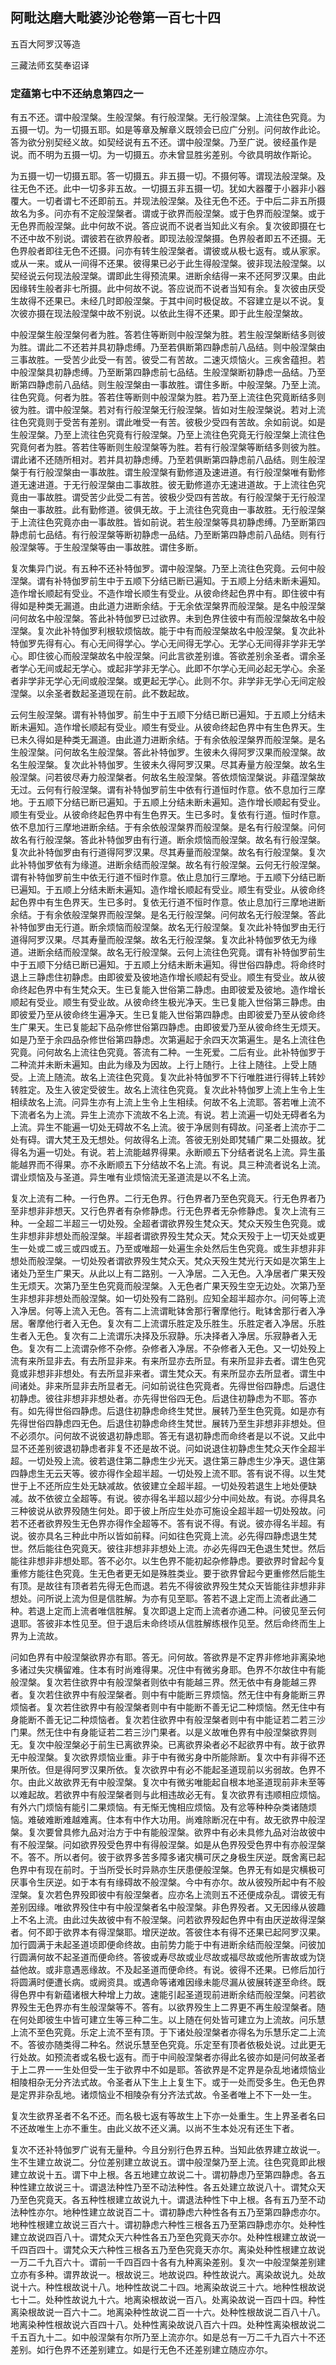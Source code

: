 ## 阿毗达磨大毗婆沙论卷第一百七十四

五百大阿罗汉等造

三藏法师玄奘奉诏译

### 定蕴第七中不还纳息第四之一

有五不还。谓中般涅槃。生般涅槃。有行般涅槃。无行般涅槃。上流往色究竟。为五摄一切。为一切摄五耶。如是等章及解章义既领会已应广分别。问何故作此论。答为欲分别契经义故。如契经说有五不还。谓中般涅槃。乃至广说。彼经虽作是说。而不明为五摄一切。为一切摄五。亦未曾显胜劣差别。今欲具明故作斯论。

为五摄一切一切摄五耶。答一切摄五。非五摄一切。不摄何等。谓现法般涅槃。及往无色不还。此中一切多非五故。一切摄五非五摄一切。犹如大器覆于小器非小器覆大。一切者谓七不还即前五。并现法般涅槃。及往无色不还。于中后二非五所摄故名为多。问亦有不定般涅槃者。谓或于欲界而般涅槃。或于色界而般涅槃。或于无色界而般涅槃。此中何故不说。答应说而不说者当知此义有余。复次彼即摄在七不还中故不别说。谓彼若在欲界般者。即现法般涅槃摄。色界般者即五不还摄。无色界般者即往无色不还摄。问亦有转生般涅槃者。谓彼或从极七返有。或从家家。或从一来。或从一间得不还果。彼得果已必于此生得般涅槃。彼非现法般涅槃。以契经说云何现法般涅槃。谓即此生得预流果。进断余结得一来不还阿罗汉果。由此因缘转生般者非七所摄。此中何故不说。答应说而不说者当知有余。复次彼由厌受生故得不还果已。未经几时即般涅槃。于其中间时极促故。不容建立是以不说。复次彼亦摄在现法般涅槃中故不别说。以依此生得不还果。即于此生般涅槃故。

中般涅槃生般涅槃何者为胜。答若住等断则中般涅槃为胜。若生般涅槃断结多则彼为胜。谓此二不还若并具初静虑缚。乃至若俱断第四静虑前八品结。则中般涅槃由三事故胜。一受苦少此受一有苦。彼受二有苦故。二速灭烦恼火。三疾舍蕴担。若中般涅槃具初静虑缚。乃至断第四静虑前七品结。生般涅槃断初静虑一品结。乃至断第四静虑前八品结。则生般涅槃由一事故胜。谓住多断。中般涅槃。乃至上流。往色究竟。何者为胜。答若住等断则中般涅槃为胜。若乃至上流往色究竟断结多则彼为胜。谓中般涅槃。若对有行般涅槃无行般涅槃。皆如对生般涅槃说。若对上流往色究竟则于受苦有差别。谓此唯受一有苦。彼极少受四有苦故。余如前说。如是生般涅槃。乃至上流往色究竟有行般涅槃。乃至上流往色究竟无行般涅槃上流往色究竟何者为胜。答若住等断则生般涅槃等为胜。若有行般涅槃等断结多则彼为胜。谓此诸不还随所相对。若并具初静虑缚。乃至若俱断第四静虑前八品结。则生般涅槃于有行般涅槃由一事故胜。谓生般涅槃有勤修道及速进道。有行般涅槃唯有勤修道无速进道。于无行般涅槃由二事故胜。彼无勤修道亦无速进道故。于上流往色究竟由一事故胜。谓受苦少此受二有苦。彼极少受四有苦故。有行般涅槃于无行般涅槃由一事故胜。此有勤修道。彼俱无故。于上流往色究竟由一事故胜。无行般涅槃于上流往色究竟亦由一事故胜。皆如前说。若生般涅槃等具初静虑缚。乃至断第四静虑前七品结。有行般涅槃等断初静虑一品结。乃至断第四静虑前八品结。则有行般涅槃等。于生般涅槃等由一事故胜。谓住多断。

复次集异门说。有五种不还补特伽罗。谓中般涅槃。乃至上流往色究竟。云何中般涅槃。谓有补特伽罗前生中于五顺下分结已断已遍知。于五顺上分结未断未遍知。造作增长顺起有受业。不造作增长顺生有受业。从彼命终起色界中有。即住彼中有得如是种类无漏道。由此道力进断余结。于无余依涅槃界而般涅槃。是名中般涅槃问何故名中般涅槃。答此补特伽罗已过欲界。未到色界住彼中有而般涅槃故名中般涅槃。复次此补特伽罗利根软烦恼故。能于中有而般涅槃故名中般涅槃。复次此补特伽罗先得有心。有心无间得学心。学心无间得无学心。无学心无间得非学非无学心。即住彼心而般涅槃故名中般涅槃。问此言欲差别谁。答欲差别余圣者。谓余圣者学心无间或起无学心。或起非学非无学心。此即不尔学心无间必起无学心。余圣者非学非无学心无间或般涅槃。或更起无学心。此则不尔。非学非无学心无间定般涅槃。以余圣者数起圣道现在前。此不数起故。

云何生般涅槃。谓有补特伽罗。前生中于五顺下分结已断已遍知。于五顺上分结未断未遍知。造作增长顺起有受业。顺生有受业。从彼命终起色界中有生色界天。生已未久得如是种类无漏道。由此道力进断余结。于有余依般涅槃界而般涅槃。是名生般涅槃。问何故名生般涅槃。答此补特伽罗。生彼未久得阿罗汉果而般涅槃。故名生般涅槃。复次此补特伽罗。生彼未久得阿罗汉果。尽其寿量方般涅槃。故名生般涅槃。问若彼尽寿力般涅槃者。何故名生般涅槃。答依烦恼涅槃说。非蕴涅槃故无过。云何有行般涅槃。谓有补特伽罗前生中依有行道恒时作意。依不息加行三摩地。于五顺下分结已断已遍知。于五顺上分结未断未遍知。造作增长顺起有受业。顺生有受业。从彼命终起色界中有生色界天。生已多时。复依有行道。恒时作意。依不息加行三摩地进断余结。于有余依般涅槃界而般涅槃。是名有行般涅槃。问何故名有行般涅槃。答此补特伽罗由有行道。断余烦恼而般涅槃。故名有行般涅槃。复次此补特伽罗由有行道得阿罗汉果。尽其寿量而般涅槃。故名有行般涅槃。复次此补特伽罗依有为缘道。进断余结而般涅槃。故名有行般涅槃。云何无行般涅槃。谓有补特伽罗前生中依无行道不恒时作意。依止息加行三摩地。于五顺下分结已断已遍知。于五顺上分结未断未遍知。造作增长顺起有受业。顺生有受业。从彼命终起色界中有生色界天。生已多时。复依无行道不恒时作意。依止息加行三摩地进断余结。于有余依般涅槃界而般涅槃。是名无行般涅槃。问何故名无行般涅槃。答此补特伽罗由无行道。断余烦恼而般涅槃。故名无行般涅槃。复次此补特伽罗由无行道得阿罗汉果。尽其寿量而般涅槃。故名无行般涅槃。复次此补特伽罗依无为缘道。进断余结而般涅槃。故名无行般涅槃。云何上流往色究竟。谓有补特伽罗前生中于五顺下分结已断已遍知。于五顺上分结未断未遍知。得世俗四静虑。将命终时退上三静虑住初静虑。由即彼爱及彼地造作增长顺起有受业。顺生有受业。故从彼命终起色界中有生梵众天。生已复能入世俗第二静虑。由即彼爱及彼地。造作增长顺起有受业。顺生有受业故。从彼命终生极光净天。生已复能入世俗第三静虑。由即彼爱乃至从彼命终生遍净天。生已复能入世俗第四静虑。由即彼爱乃至从彼命终生广果天。生已复能起下品杂修世俗第四静虑。由即彼爱乃至从彼命终生无烦天。如是乃至于余四品杂修世俗第四静虑。次第遍起于余四天次第遍生。是名上流往色究竟。问何故名上流往色究竟。答流有二种。一生死爱。二后有业。此补特伽罗于二种流并未断未遍知。由此为缘及为因故。上行上随行。上往上随往。上受上随受。上流上随流。故名上流往色究竟。复次此补特伽罗不下行唯胜进行得转上转妙转胜定。及生入彼定受彼生。故名上流往色究竟。复次此补特伽罗上流上生令上生相续故名上流。问异生亦有上流上生令上生相续。何故不名上流耶。答若唯上流不下流者名为上流。异生上流亦下流故不名上流。有说。若上流遍一切处无碍者名为上流。异生不能遍一切处无碍故不名上流。彼于净居则有碍故。问圣者上流亦于二处有碍。谓大梵王及无想处。何故得名上流。答彼无别处即梵辅广果二处摄故。犹得名为遍一切处。有说。若上流能越界得果。永断顺五下分结者说名上流。异生虽能越界而不得果。亦不永断顺五下分结故不名上流。有说。具三种流者说名上流。谓业烦恼及与圣道。异生唯有业烦恼流无圣道流是以不名上流。

复次上流有二种。一行色界。二行无色界。行色界者乃至色究竟天。行无色界者乃至非想非非想天。又行色界者有杂修静虑。行无色界者无杂修静虑。复次上流有三种。一全超二半超三一切处殁。全超者谓欲界殁生梵众天。梵众天殁生色究竟。或生非想非非想处而般涅槃。半超者谓欲界殁生梵众天。梵众天殁于上一切天处或更生一处或二或三或四或五。乃至或唯超一处遍生余处然后生色究竟。或生非想非非想处而般涅槃。一切处殁者谓欲界殁生梵众天。梵众天殁生梵光行天如是次第生上诸处乃至生广果天。从此以上有二路别。一入净居。二入无色。入净居者广果天殁生无烦天。次第乃至生色究竟而般涅槃。入无色者广果天殁生空无边处。次第乃至生非想非非想处而般涅槃。如一切处殁有二路别。应知全超半超亦尔。问何等上流入净居。何等上流入无色。答有二上流谓毗钵舍那行奢摩他行。毗钵舍那行者入净居。奢摩他行者入无色。复次有二上流谓乐胜定及乐胜生。乐胜定者入净居。乐胜生者入无色。复次有二上流谓乐决择及乐寂静。乐决择者入净居。乐寂静者入无色。复次有二上流谓杂修不杂修。杂修者入净居。不杂修者入无色。又一切处殁上流有来所显非去。有去所显非来。有来所显亦去所显。有来所显非去者。谓生色究竟或非想非非想处。有去所显非来者。谓生梵众天。有来所显亦去所显者。谓生中间诸处。非来所显非去所显者无。问如前说往色究竟者。先得世俗四静虑。后退住初静虑。彼往非想非非想处者。亦先得世俗四无色。后退住初静虑为不耶。答亦有。如先得世俗四静虑。后退住初静虑命终生梵世。展转乃至生色究竟。如是亦有先得世俗四静虑四无色。后退住初静虑命终生梵世。展转乃至生非想非非想处。但不必须尔。问何故不说彼退初静虑耶。答无有退初静虑而命终者是以不说。又此中显不还差别彼退初静虑者非复不还是故不说。问如说退住初静虑生梵众天作全超半超。一切处殁上流。彼若退住第二静虑生少光天。退住第三静虑生少净天。退住第四静虑生无云天等。彼亦得作全超半超。一切处殁上流不耶。答有说不得。以生梵世于上不还所应生处无缺减故。依彼建立全超半超。一切处殁若退生上地处便缺减。故不依彼立全超等。有说。彼亦得名半超以超少分中间处故。有说。亦得具名三种彼说从欲界殁随生何处。即于彼上所应生处亦可施设全超半超一切处殁故。问若不还者欲界殁生无色界亦得作全超等不。答有说不得。有说。彼亦得名半超。有说。彼亦具名三种此中所以皆如前释。问如往色究竟上流。必先得四静虑退生梵世。然后能往色究竟天。彼往非想非非想处上流。亦必先得四无色退生梵世。然后能往非想非非想处耶。答不必尔。以生色界不能初起杂修静虑。要欲界时曾起今复重修方能往色究竟。生无色者更无如是殊胜类业。要于欲界曾起今更重修然后能生有顶。是故往有顶者若先得无色而退。若先不得彼欲界殁生梵众天皆能往非想非非想处。问所说上流为但是信胜解。为亦有见至耶。答若不退上定而上流者此通二种。若退上定而上流者唯信胜解。复次即退上定而上流者亦通二种。问彼见至云何退耶。答彼非本性见至。但于退后未命终顷从信胜解练根作见至。然后命终而生上界为上流故。

问如色界有中般涅槃欲界亦有耶。答无。问何故。答欲界是不定界非修地非离染地多诸过失灾横留难。住本有时尚难得果。况住中有微劣身耶。色界不尔故住中有能般涅槃。复次若住欲界中有般涅槃者则依中有能越三界。然无依中有身能越三界者。复次若住欲界中有般涅槃者。则中有中能断三界烦恼。然无住中有身能断三界烦恼者。复次若住欲界中有般涅槃者则中有中能断不善无记二种烦恼。然无住中有身能断不善无记二种烦恼者。复次若住欲界中有般涅槃者则中有中能证若二若三沙门果。然无住中有身能证若二若三沙门果者。以是义故唯色界有中般涅槃欲界则无。复次中般涅槃必于前生已离欲界染。已离欲界染者必不起欲界中有。故于欲界无中般涅槃。复次欲界烦恼业重。非于中有微劣身中所能除断。复次中有非得不还果所依。但是得阿罗汉果所依。复次欲界中有必不能起圣道现前以劣弱故。色界不尔。由此义故欲界无有中般涅槃。复次中有微劣唯能起自根本地圣道现前非未至等以难起故。若欲界中有般涅槃者则与此相违故必无有。复次欲界有违顺相应烦恼。有外六门烦恼有能引二果烦恼。有无惭无愧相应烦恼。及有忿等种种杂类诸随烦恼。难破难断难越难离。住本有中作大功用。尚难除断况在中有。故无欲界中般涅槃。复次要曾具修九品对治方于中有能般涅槃。欲界中有必未具修九品对治故彼中有不般涅槃。问如欲界殁受色界中有得般涅槃。如是从色界殁受色界中有亦般涅槃不。答不。所以者何。彼于欲界多苦多障多诸灾横可厌之身极生厌逆。既舍离已起色界中有现在前时。于当所受长时异熟亦生厌患便般涅槃。色界无有如是灾横极可厌事令生厌逆。如于本有有缘碍故不般涅槃。今中有亦尔。故从彼殁所起中有不般涅槃。复次若色界殁即彼中有般涅槃者。应亦名上流则五不还便成杂乱。谓彼无有差别因缘。唯欲界殁住中有中般涅槃者名中般涅槃。非色界殁者。又无因缘从彼趣上不名上流。由此过失故彼中有不般涅槃。问若欲界殁起色界中有由厌逆故得涅槃者。何不即于欲界本有得涅槃耶。增厌逆故。答彼住本有得不还果已起阿罗汉果。加行圆满于未起圣道顷即便命终故。由前势力能于中有进断余结而般涅槃。问彼加行圆满何故不起圣道而便命终。答彼或寿尽故或业尽故或福尽故或他所害故或为饶益他故。或非意遇恶缘故。不及起圣道而便命终。有说。彼得不还果。已修后加行将圆满时便遭长病。或阙资具。或遇命等诸难因缘未能尽漏从彼展转遂至命终。既得色界中有新蕴诸根大种增上力故。速能引起圣道现前进断余结而般涅槃。问若欲界殁生无色界亦有生般涅槃等不。答有。以欲界殁生上二界更不再生般涅槃者。随在何处即彼生中皆可建立生等三种二生。以上随在何处皆可建立为上流故。问乐慧上流不至色究竟。乐定上流不至有顶。于下诸处般涅槃者亦得名为乐慧乐定二上流不。答彼亦随类得二种名。然说乐慧至色究竟。乐定至有顶者依极处说。过此更无行处故。如预流者或名极七返有。而于中间般涅槃者亦得此名彼亦如是问何故圣者于上二界一一生处但受一生于欲界中不如是耶。答欲界是不定界是杂乱地诸烦恼业相陵相杂无分齐法式故。令圣者从下生上上复生下。或于一处而受多生。色无色界是定界非杂乱地。诸烦恼业不相陵杂有分齐法式故。令圣者唯上不下一处一生。

复次生欲界圣者不名不还。而名极七返有等故生上下亦一处重生。生上界圣者名曰不还故唯生上亦不重生。由此义故不还义满。以尚不生本处况有还生下者。

复次不还补特伽罗广说有无量种。今且分别行色界五种。当知此依界建立故说一。生不生建立故说二。分位差别建立故说五。谓中般涅槃乃至上流。往色究竟即此根建立故说十五。谓下中上根。各五地建立故说二十。谓初静虑乃至第四静虑。各五种性建立故说三十。谓退法种性乃至不动法种性。各五处建立故说八十。谓梵众天乃至色究竟天。各五种性根建立故说九十。谓退法种性下中上根。各有五乃至不动法种性亦尔。地种性建立故说百二十。谓初静虑六种性各有五乃至第四静虑亦尔。地种性根建立故说三百六十。谓初静虑六种性三根各五乃至第四静虑亦尔。处种性建立故说四百八十。谓梵众天六种性各五乃至色究竟天亦尔。处种性根建立故说一千四百四十。谓梵众天六种性三根各五乃至色究竟天亦尔。离染处种性根建立故说一万二千九百六十。谓前一千四百四十各有九种离染差别。复次一中般涅槃差别建立亦有多种。谓界故说一。根故说三。地故说四。种性故说六。离染故说九。处故说十六。种性根故说十八。地种性故说二十四。地离染故说三十六。地种性根故说七十二。处种性故说九十六。地离染根故说一百八。处离染故说一百四十四。种性离染根故说一百六十二。地离染种性故说二百一十六。处种性根故说二百八十八。地离染种性根故说六百四十八。处种性离染故说八百六十四。处种性离染根故说二千五百九十二。如中般涅槃有尔所乃至上流亦尔。如是总有一万二千九百六十不还差别。如行色界不还差别建立。如是行无色不还差别建立随应亦尔。
